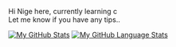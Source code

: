 Hi Nige here, 
currently learning c <br>
Let me know if you have any tips..

[![My GitHub Stats](https://github-readme-stats.vercel.app/api/?username=NigeParis&count_private=true&theme=tokyonight&showicons=true)]()
[![My GitHub Language Stats](https://github-readme-stats.vercel.app/api/top-langs/?username=NigeParis&langs_count=5&theme=tokyonight)]()
